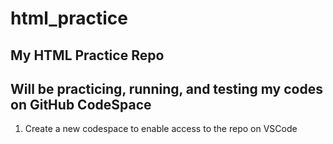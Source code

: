 # html_practice
## My HTML Practice Repo
## Will be practicing, running, and testing my codes on GitHub CodeSpace
1. Create a new codespace to enable access to the repo on VSCode
